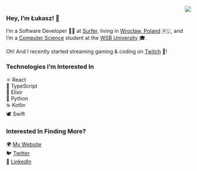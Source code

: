 <img align="right" src="https://user-images.githubusercontent.com/11782/125772166-4ba2e217-9687-49ba-8228-54f983551e85.jpg" />

### Hey, I’m Łukasz! 👋

I’m a Software Developer 👨‍💻 at [Surfer](https://surferseo.com/), living in [Wrocław, Poland](https://en.wikipedia.org/wiki/Wroc%C5%82aw) 🇵🇱, and I’m a [Computer Science](https://www.wsb.pl/english/poznan/our-offer/bachelors-degree/programs/computer-science-mobile-software-developer)
student at the [WSB University](https://www.wsb.pl/english/) 🎓.

Oh! And I recently started streaming gaming & coding on [Twitch](https://www.twitch.tv/wookkeey) 🎥!

### Technologies I’m Interested In

⚛ React<br />
🦺 TypeScript<br />
🧪 Elixir<br />
🐍 Python<br />
☕️ Kotlin<br />
🕊 Swift

### Interested In Finding More?

🌍  [My Website](https://lukaszklis.com)<br />
🐦  [Twitter](https://twitter.com/lukaszklis)<br />
💼  [LinkedIn](https://www.linkedin.com/in/lukaszklis)
